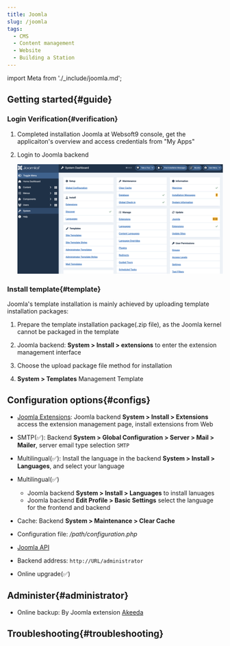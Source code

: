 ```yaml
---
title: Joomla
slug: /joomla
tags:
  - CMS
  - Content management
  - Website
  - Building a Station
---
```


import Meta from './_include/joomla.md';

<Meta name="meta" />

## Getting started{#guide}

### Login Verification{#verification}

1. Completed installation Joomla at Websoft9 console, get the applicaiton's overview and access credentials from "My Apps"  

2. Login to Joomla backend  

   ![](./assets/joomla-system-websoft9.png)

### Install template{#template}

Joomla's template installation is mainly achieved by uploading template installation packages:

1. Prepare the template installation package(.zip file), as the Joomla kernel cannot be packaged in the template

2. Joomla backend: **System > Install > extensions** to enter the extension management interface

3. Choose the upload package file method for installation

4. **System > Templates** Management Template


## Configuration options{#configs}

- [Joomla Extensions](https://extensions.joomla.org/): Joomla backend **System > Install > Extensions** access the extension management page, install extensions from Web

- SMTP(✅): Backend **System > Global Configuration > Server > Mail > Mailer**, server email type selection `SMTP`

- Multilingual(✅): Install the language in the backend **System > Install > Languages**, and select your language

- Multilingual(✅)
  - Joomla backend **System > Install > Languages** to install lanuages
  - Joomla backend **Edit Profile > Basic Settings** select the language for the frontend and backend

- Cache: Backend **System > Maintenance > Clear Cache**

- Configuration file: */path/configuration.php*

- [Joomla API](https://api.joomla.org/)

- Backend address: `http://URL/administrator`

- Online upgrade(✅)

## Administer{#administrator}

- Online backup: By Joomla extension [Akeeda](https://www.akeebabackup.com/download.html)

## Troubleshooting{#troubleshooting}
